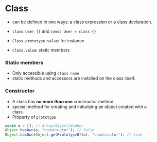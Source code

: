 # Class

-   can be defined in two ways: a class expression or a class declaration.
-   `class User {}` and `const User = class {}`

-   `Class.prototype.value`: for instance
-   `Class.value`: static members

### Static members

-   Only accessible using `Class name`
-   static methods and accessors are installed on the class itself.

### Constructor

-   A class has **_no more than one_** constructor method.
-   special method for creating and initializing an object created with a class.
-   Property of `prototype`

```javascript
const o = []; // Array/Object/Number
Object.hasOwn(o, "constructor"); // false
Object.hasOwn(Object.getPrototypeOf(o), "constructor"); // true
```
